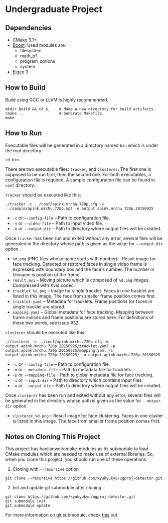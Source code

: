 # Undergraduate Project

## Dependencies

- [CMake](http://www.cmake.org/) 3.1+
- [Boost](http://www.boost.org/). Used modules are:
    - filesystem
    - math\_tr1
    - program\_options
    - system
- [Eigen](http://eigen.tuxfamily.org/) 3

## How to Build

Build using GCC or LLVM is highly recommended.

```shell
mkdir build && cd $_    # Make a new directory for build artifacts.
cmake ..                # Generate Makefile.
make
```

## How to Run

Executable files will be generated in a directory named `bin` which is under
the root directory.

```shell
cd bin
```

There are two executable files: `tracker`, and `clusterer`. The first one is
supposed to be run first, then the second one. For both executables, a
configuration file is required. A sample configuration file can be found in
`conf` directory.

`tracker` should be executed like this:

```shell
./tracker -c ../conf/apink.mrchu.720p.cfg -v ../sample/apink.mrchu.720p.mp4 -o output.apink.mrchu.720p.20150925
```

- `-c` or `--config-file` – Path to configuration file.
- `-v` or `--video-file` – Path to input video file.
- `-o` or `--output-dir` – Path to directory where output files will be
created.

Once `tracker` has been run and exited without any error, several files will be
generated in the directory whose path is given as the value for `--output-dir`
option.

- `%d.png` (PNG files whose name starts with number) – Result image for face
tracking. Detected or restored faces in single video frame is expressed with
boundary box and the face's number. The number in filename is position of the
frame.
- `result.avi` – Moving picture which is composed of `%d.png` images.
Compressed with Xvid codec.
- `tracklet_%d.png` – Image for single tracklet. Faces in one tracklet are
listed in this image. The face from smaller frame position comes first.
- `tracklet.yaml` – Metadata for tracklets. Frame positions for faces in single
tracklet are stored.
- `mapping.yaml` – Global metadata for face tracking. Mapping between frame
indices and frame positions are stored here. For definitions of these two
words, see issue #32.

`clusterer` should be executed like this:

```shell
./clusterer -c ../conf/apink.mrchu.720p.cfg -m output.apink.mrchu.720p.20150925/tracklet.yaml -p output.apink.mrchu.720p.20150925/mapping.yaml -i output.apink.mrchu.720p.20150925/ -o output.apink.mrchu.720p.20150925
```

- `-c` or `--config-file` – Path to configuration file.
- `-m` or `--metadata-file` – Path to metadata file for tracklets.
- `-p` or `--mapping-file` – Path to global metadata file for face tracking.
- `-i` or `--input-dir` – Path to directory which contains input files.
- `-o` or `--output-dir` – Path to directory where output files will be
created.

Once `clusterer` has been run and exited without any error, several files will
be generated in the directory whose path is given as the value for
`--output-dir` option.

- `clusterer_%d.png` – Result image for face clustering. Faces in one cluster
is listed in this image. The face from smaller frame position comes first.

## Notes on Cloning This Project

This project has hanjianwei/cmake-modules as its submodule to load CMake
modules which are needed to make use of external libraries. So, when you clone
this project, you should run one of these operations:

1) Cloning with `--recursive` option

```shell
git clone --recursive https://github.com/kyukyukyu/ugproj-detector.git
```

2) Init and update git submodule after cloning

```shell
git clone https://github.com/kyukyukyu/ugproj-detector.git
git submodule init
git submodule update
```

For more information on git submodule, check
[this](http://git-scm.com/book/en/v2/Git-Tools-Submodules) out.
